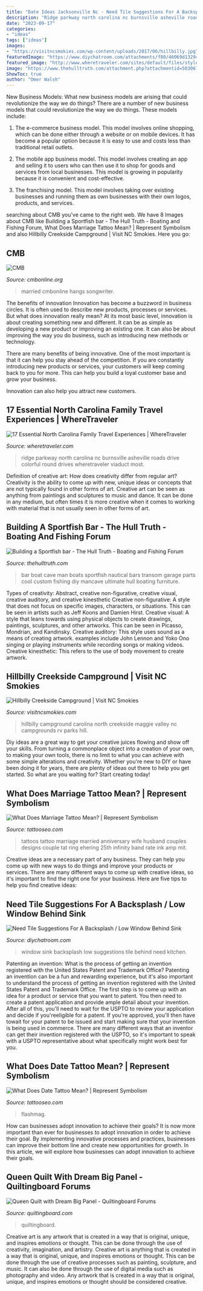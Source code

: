 ```yaml
---
title: "Date Ideas Jacksonville Nc - Need Tile Suggestions For A Backsplash / Low Window Behind Sink"
description: "Ridge parkway north carolina nc burnsville asheville roads drive colorful round drives wheretraveler viaduct most"
date: "2023-09-17"
categories:
- "ideas"
tags: ["ideas"]
images:
- "https://visitncsmokies.com/wp-content/uploads/2017/06/hillbilly.jpg"
featuredImage: "https://www.diychatroom.com/attachments/f80/46069d1329492050-need-tile-suggestions-backsplash-low-window-behind-sink-sink.jpg"
featured_image: "http://www.wheretraveler.com/sites/default/files/styles/promoted_image_social_large/public/North-Carolina-Blue-Ridge-Parkway-cDave-Allen-Photography-shutterstock_87310123.jpg?itok=DCklhoUx"
image: "https://www.thehulltruth.com/attachment.php?attachmentid=503067&amp;stc=1&amp;d=1424739235"
ShowToc: true
author: "Omer Walsh"
---
```



New Business Models: What new business models are arising that could revolutionize the way we do things?
There are a number of new business models that could revolutionize the way we do things. These models include:
1. The e-commerce business model. This model involves online shopping, which can be done either through a website or on mobile devices. It has become a popular option because it is easy to use and costs less than traditional retail outlets.

2. The mobile app business model. This model involves creating an app and selling it to users who can then use it to shop for goods and services from local businesses. This model is growing in popularity because it is convenient and cost-effective.

3. The franchising model. This model involves taking over existing businesses and running them as own businesses with their own logos, products, and services.

	

		
searching about CMB you've came to the right web. We have 8 Images about CMB like Building a Sportfish bar - The Hull Truth - Boating and Fishing Forum, What Does Marriage Tattoo Mean? | Represent Symbolism and also Hillbilly Creekside Campground | Visit NC Smokies. Here you go:
		
    
## CMB

<img loading=lazy src="http://cmbonline.org/wp-content/uploads/2020/03/Screen-Shot-2020-03-30-at-7.46.23-PM.png" onerror="this.onerror=null;this.src='https://tse2.mm.bing.net/th?id=OIP.y--BVut_y8-xwWsM1sk4ZgHaJ8&amp;pid=15.1';" alt="CMB">

_Source: cmbonline.org_

>married cmbonline hangs songwriter. 

	

The benefits of innovation
Innovation has become a buzzword in business circles. It is often used to describe new products, processes or services. But what does innovation really mean?
At its most basic level, innovation is about creating something new and different. It can be as simple as developing a new product or improving an existing one. It can also be about improving the way you do business, such as introducing new methods or technology.

There are many benefits of being innovative. One of the most important is that it can help you stay ahead of the competition. If you are constantly introducing new products or services, your customers will keep coming back to you for more. This can help you build a loyal customer base and grow your business.

Innovation can also help you attract new customers.

    
## 17 Essential North Carolina Family Travel Experiences | WhereTraveler

<img loading=lazy src="http://www.wheretraveler.com/sites/default/files/styles/promoted_image_social_large/public/North-Carolina-Blue-Ridge-Parkway-cDave-Allen-Photography-shutterstock_87310123.jpg?itok=DCklhoUx" onerror="this.onerror=null;this.src='https://tse2.mm.bing.net/th?id=OIP.gNqKbaqML96VJ2yPoGMA4AHaDZ&amp;pid=15.1';" alt="17 Essential North Carolina Family Travel Experiences | WhereTraveler">

_Source: wheretraveler.com_

>ridge parkway north carolina nc burnsville asheville roads drive colorful round drives wheretraveler viaduct most. 

	

Definition of creative art: How does creativity differ from regular art?
Creativity is the ability to come up with new, unique ideas or concepts that are not typically found in other forms of art. Creative art can be seen as anything from paintings and sculptures to music and dance. It can be done in any medium, but often times it is more creative when it comes to working with material that is not usually seen in other forms of art.

    
## Building A Sportfish Bar - The Hull Truth - Boating And Fishing Forum

<img loading=lazy src="https://www.thehulltruth.com/attachment.php?attachmentid=503067&amp;stc=1&amp;d=1424739235" onerror="this.onerror=null;this.src='https://tse4.mm.bing.net/th?id=OIP.-J2EjFGT7bliPMhqj13p2QHaGV&amp;pid=15.1';" alt="Building a Sportfish bar - The Hull Truth - Boating and Fishing Forum">

_Source: thehulltruth.com_

>bar boat cave man boats sportfish nautical bars transom garage parts cool custom fishing diy mancave ultimate hull boating furniture. 

	

Types of creativity: Abstract, creative non-figurative, creative visual, creative auditory, and creative kinesthetic
Creative non-figurative: A style that does not focus on specific images, characters, or situations. This can be seen in artists such as Jeff Koons and Damien Hirst. Creative visual: A style that leans towards using physical objects to create drawings, paintings, sculptures, and other artworks. This can be seen in Picasso, Mondrian, and Kandinsky. Creative auditory: This style uses sound as a means of creating artwork. examples include John Lennon and Yoko Ono singing or playing instruments while recording songs or making videos. Creative kinesthetic: This refers to the use of body movement to create artwork.

    
## Hillbilly Creekside Campground | Visit NC Smokies

<img loading=lazy src="https://visitncsmokies.com/wp-content/uploads/2017/06/hillbilly.jpg" onerror="this.onerror=null;this.src='https://tse1.mm.bing.net/th?id=OIP.-Ao7rTrEU9ScbnASAI8I7gHaEL&amp;pid=15.1';" alt="Hillbilly Creekside Campground | Visit NC Smokies">

_Source: visitncsmokies.com_

>hillbilly campground carolina north creekside maggie valley nc campgrounds rv parks hill. 

	

Diy ideas are a great way to get your creative juices flowing and show off your skills. From turning a commonplace object into a creation of your own, to making your own tools, there is no limit to what you can achieve with some simple alterations and creativity. Whether you're new to DIY or have been doing it for years, there are plenty of ideas out there to help you get started. So what are you waiting for? Start creating today!

    
## What Does Marriage Tattoo Mean? | Represent Symbolism

<img loading=lazy src="https://www.tattooseo.com/wp-content/uploads/2016/10/Marriage-Tattoos-18.jpg" onerror="this.onerror=null;this.src='https://tse2.mm.bing.net/th?id=OIP.XuTa6sEcPsu4D_o-Y4sxGgHaFj&amp;pid=15.1';" alt="What Does Marriage Tattoo Mean? | Represent Symbolism">

_Source: tattooseo.com_

>tattoos tattoo marriage married anniversary wife husband couples designs couple tat ring ehering 25th infinity band rate ink amp mit. 

	

Creative ideas are a necessary part of any business. They can help you come up with new ways to do things and improve your products or services. There are many different ways to come up with creative ideas, so it's important to find the right one for your business. Here are five tips to help you find creative ideas: 

    
## Need Tile Suggestions For A Backsplash / Low Window Behind Sink

<img loading=lazy src="https://www.diychatroom.com/attachments/f80/46069d1329492050-need-tile-suggestions-backsplash-low-window-behind-sink-sink.jpg" onerror="this.onerror=null;this.src='https://tse3.mm.bing.net/th?id=OIP.wNfjxyKAJypu7MfCudoGeAHaJ7&amp;pid=15.1';" alt="Need Tile Suggestions For A Backsplash / Low Window Behind Sink">

_Source: diychatroom.com_

>window sink backsplash low suggestions tile behind need kitchen. 

	

Patenting an invention: What is the process of getting an invention registered with the United States Patent and Trademark Office?
Patenting an invention can be a fun and rewarding experience, but it's also important to understand the process of getting an invention registered with the United States Patent and Trademark Office. The first step is to come up with an idea for a product or service that you want to patent. You then need to create a patent application and provide ample detail about your invention. After all of this, you'll need to wait for the USPTO to review your application and decide if you'reeligible for a patent. If you're approved, you'll then have towait for your patent to be issued and start making sure that your invention is being used in commerce. There are many different ways that an inventor can get their invention registered with the USPTO, so it's important to speak with a USPTO representative about what specifically might work best for you.

    
## What Does Date Tattoo Mean? | Represent Symbolism

<img loading=lazy src="https://www.tattooseo.com/wp-content/uploads/2018/01/Date-Tattoos-33.jpg" onerror="this.onerror=null;this.src='https://tse4.mm.bing.net/th?id=OIP.oGC6_WTmFrWQHpY4gW4VVQAAAA&amp;pid=15.1';" alt="What Does Date Tattoo Mean? | Represent Symbolism">

_Source: tattooseo.com_

>flashmag. 

	

How can businesses adopt innovation to achieve their goals?
It is now more important than ever for businesses to adopt innovation in order to achieve their goal. By implementing innovative processes and practices, businesses can improve their bottom line and create new opportunities for growth. In this article, we will explore how businesses can adopt innovation to achieve their goals.

    
## Queen Quilt With Dream Big Panel - Quiltingboard Forums

<img loading=lazy src="https://www.quiltingboard.com/attachments/pictures-f5/603986d1542128459-pb130006.jpg" onerror="this.onerror=null;this.src='https://tse1.mm.bing.net/th?id=OIP.jLyBzNR-2NQVqUe_mOyCpAHaFj&amp;pid=15.1';" alt="Queen Quilt with Dream Big Panel - Quiltingboard Forums">

_Source: quiltingboard.com_

>quiltingboard. 

	

Creative art is any artwork that is created in a way that is original, unique, and inspires emotions or thought. This can be done through the use of creativity, imagination, and artistry.
Creative art is anything that is created in a way that is original, unique, and inspires emotions or thought. This can be done through the use of creative processes such as painting, sculpture, and music. It can also be done through the use of digital media such as photography and video. Any artwork that is created in a way that is original, unique, and inspires emotions or thought should be considered creative.


